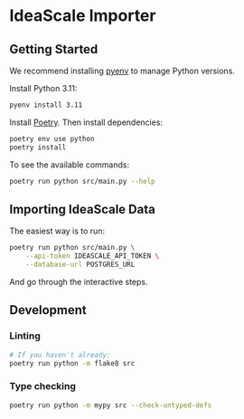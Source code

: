 IdeaScale Importer
===

## Getting Started

We recommend installing [pyenv](https://github.com/pyenv/pyenv#installation) to manage Python versions.

Install Python 3.11:

```sh
pyenv install 3.11
```

Install [Poetry](https://python-poetry.org/docs/#installation). Then install dependencies:

```sh
poetry env use python
poetry install
```

To see the available commands:

```sh
poetry run python src/main.py --help
```

## Importing IdeaScale Data

The easiest way is to run:

```sh
poetry run python src/main.py \
    --api-token IDEASCALE_API_TOKEN \
    --database-url POSTGRES_URL
```

And go through the interactive steps.

## Development

### Linting

```sh
# If you haven't already:
poetry run python -m flake8 src
```

### Type checking

```sh
poetry run python -m mypy src --check-untyped-defs
```
